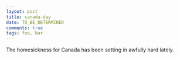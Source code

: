 ```yaml
---
layout: post
title: canada-day
date: TO_BE_DETERMINED
comments: true
tags: foo, bar
---
```


The homesickness for Canada has been setting in awfully hard lately.


